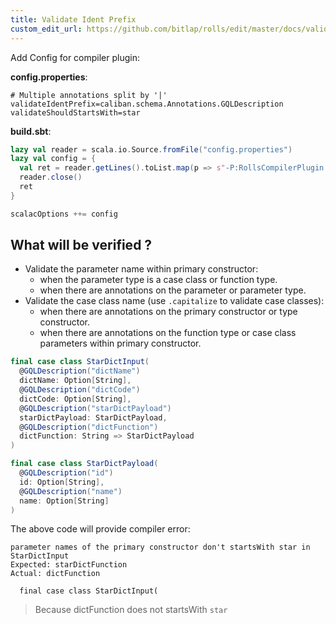 ```yaml
---
title: Validate Ident Prefix
custom_edit_url: https://github.com/bitlap/rolls/edit/master/docs/validate_ident_prefix.md
---
```


Add Config for compiler plugin:

**config.properties**:
``` properties
# Multiple annotations split by '|'
validateIdentPrefix=caliban.schema.Annotations.GQLDescription
validateShouldStartsWith=star
```

**build.sbt**:
``` scala
lazy val reader = scala.io.Source.fromFile("config.properties")
lazy val config = {
  val ret = reader.getLines().toList.map(p => s"-P:RollsCompilerPlugin:$p")
  reader.close()
  ret
}

scalacOptions ++= config

```

## What will be verified ? 

- Validate the parameter name within primary constructor:
  - when the parameter type is a case class or function type.
  - when there are annotations on the parameter or parameter type.
- Validate the case class name (use `.capitalize` to validate case classes):
  - when there are annotations on the primary constructor or type constructor.
  - when there are annotations on the function type or case class parameters within primary constructor.

``` scala
final case class StarDictInput(
  @GQLDescription("dictName")
  dictName: Option[String],
  @GQLDescription("dictCode")
  dictCode: Option[String],
  @GQLDescription("starDictPayload")
  starDictPayload: StarDictPayload,
  @GQLDescription("dictFunction")
  dictFunction: String => StarDictPayload
)

final case class StarDictPayload(
  @GQLDescription("id")
  id: Option[String],
  @GQLDescription("name")
  name: Option[String]
)
```

The above code will provide compiler error:
```
parameter names of the primary constructor don't startsWith star in StarDictInput
Expected: starDictFunction 
Actual: dictFunction

  final case class StarDictInput(
```

> Because dictFunction does not startsWith `star`